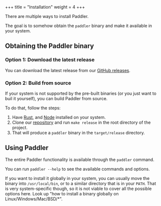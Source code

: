 +++
title = "Installation"
weight = 4
+++

There are multiple ways to install Paddler. 

The goal is to somehow obtain the `paddler` binary and make it available in your system.

## Obtaining the Paddler binary

### Option 1: Download the latest release

You can download the latest release from our [GitHub releases](https://github.com/intentee/paddler/releases).

### Option 2: Build from source

If your system is not supported by the pre-built binaries (or you just want to buil it yourself), you can build Paddler from source.

To do that, follow the steps:

1. Have [Rust](https://www.rust-lang.org/), and [Node](https://nodejs.org/en) installed on your system.
2. Clone our [repository](https://github.com/intentee/paddler) and run `make release` in the root directory of the project.
3. That will produce a `paddler` binary in the `target/release` directory.

## Using Paddler

The entire Paddler functionality is available through the `paddler` command.

You can run `paddler --help` to see the available commands and options.

If you want to install it globally in your system, you can usually move the binary into `/usr/local/bin`, or to a
similar directory that is in your `PATH`. That is very system-specific though, so it is not viable to cover all the
possible options here. Look up "how to install a binary globally on Linux/Windows/Mac/BSD/*".
